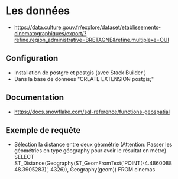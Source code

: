 # Les données
- https://data.culture.gouv.fr/explore/dataset/etablissements-cinematographiques/export/?refine.region_administrative=BRETAGNE&refine.multiplexe=OUI

## Configuration
- Installation de postgre et postgis (avec Stack Builder )
- Dans la base de données "CREATE EXTENSION postgis;"


## Documentation
- https://docs.snowflake.com/sql-reference/functions-geospatial


## Exemple de requête
- Sélection la distance entre deux géométrie (Attention: Passer les géométries en type géography pour avoir le résultat en mètre)   
SELECT ST_Distance(Geography(ST_GeomFromText('POINT(-4.4860088 48.3905283)', 4326)), Geography(geom))
FROM cinemas